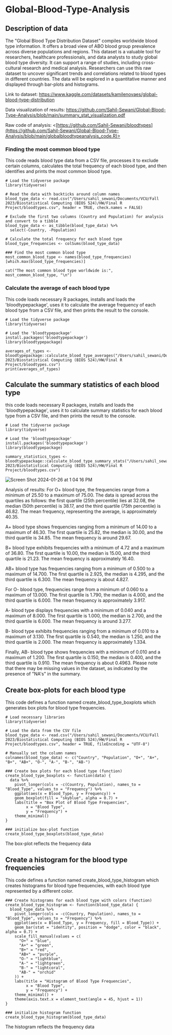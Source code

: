 # Global-Blood-Type-Analysis

## Description of data
The "Global Blood Type Distribution Dataset" compiles worldwide blood type information. It offers a broad view of ABO blood group prevalence across diverse populations and regions. This dataset is a valuable tool for researchers, healthcare professionals, and data analysts to study global blood type diversity. It can support a range of studies, including cross-cultural research and medical analysis. Researchers can use this raw dataset to uncover significant trends and correlations related to blood types in different countries. The data will be explored in a quantitative manner and displayed through bar-plots and histograms. 

Link to dataset: <https://www.kaggle.com/datasets/kamilenovaes/global-blood-type-distribution>

Data visualization of results: <https://github.com/Sahil-Sewani/Global-Blood-Type-Analysis/blob/main/summary_stat_visualization.pdf>

Raw code of analysis: <[https://github.com/Sahil-Sewani/bloodtypes](https://github.com/Sahil-Sewani/Global-Blood-Type-Analysis/blob/main/globalbloodtypeanalysis_code.R)>

### Finding the most common blood type 

This code reads blood type data from a CSV file, processes it to exclude certain columns, calculates the total frequency of each blood type, and then identifies and prints the most common blood type.

```{r}
# Load the tidyverse package
library(tidyverse)

# Read the data with backticks around column names
blood_type_data <- read.csv("/Users/sahil_sewani/Documents/VCU/Fall 2023/Biostatistical Computing (BIOS 524)/HW/Final R Project/bloodtypes.csv", header = TRUE, check.names = FALSE)

# Exclude the first two columns (Country and Population) for analysis and convert to a tibble
blood_type_data <- as_tibble(blood_type_data) %>%
  select(-Country, -Population)

# Calculate the total frequency for each blood type
blood_type_frequencies <- colSums(blood_type_data)

### Find the most common blood type
most_common_blood_type <- names(blood_type_frequencies)[which.max(blood_type_frequencies)]

cat("The most common blood type worldwide is:", most_common_blood_type, "\n")
```

### Calculate the average of each blood type

This code loads necessary R packages, installs and loads the 'bloodtypepackage', uses it to calculate the average frequency of each blood type from a CSV file, and then prints the result to the console.

```{r}
# Load the tidyverse package
library(tidyverse)

# Load the 'bloodtypepackage'
install.packages('bloodtypepackage')
library(bloodtypepackage)

averages_of_types <- bloodtypepackage::calculate_blood_type_averages("/Users/sahil_sewani/Documents/VCU/Fall 2023/Biostatistical Computing (BIOS 524)/HW/Final R Project/bloodtypes.csv")
print(averages_of_types)
```

## Calculate the summary statistics of each blood type

this code loads necessary R packages, installs and loads the 'bloodtypepackage', uses it to calculate summary statistics for each blood type from a CSV file, and then prints the result to the console.

```{r}
# Load the tidyverse package
library(tidyverse)

# Load the 'bloodtypepackage'
install.packages('bloodtypepackage')
library(bloodtypepackage)

summary_statistics_types <- bloodtypepackage::calculate_blood_type_summary_stats("/Users/sahil_sewani/Documents/VCU/Fall 2023/Biostatistical Computing (BIOS 524)/HW/Final R Project/bloodtypes.csv")
```

![Screen Shot 2024-01-26 at 1 04 16 PM](https://github.com/Sahil-Sewani/Global-Blood-Type-Analysis/assets/97994997/37cddaa5-376e-4f92-a249-6e60bc45df8e)


Analysis of results:
For O+ blood type, the frequencies range from a minimum of 25.50 to a maximum of 75.00. The data is spread across the quartiles as follows: the first quartile (25th percentile) lies at 32.08, the median (50th percentile) is 38.17, and the third quartile (75th percentile) is 46.82. The mean frequency, representing the average, is approximately 40.35.

A+ blood type shows frequencies ranging from a minimum of 14.00 to a maximum of 46.30. The first quartile is 25.82, the median is 30.00, and the third quartile is 34.85. The mean frequency is around 29.67.

B+ blood type exhibits frequencies with a minimum of 4.72 and a maximum of 36.80. The first quartile is 10.00, the median is 15.00, and the third quartile is 21.23. The mean frequency is approximately 16.40.

AB+ blood type has frequencies ranging from a minimum of 0.500 to a maximum of 14.700. The first quartile is 2.925, the median is 4.295, and the third quartile is 6.300. The mean frequency is about 4.827.

For O- blood type, frequencies range from a minimum of 0.060 to a maximum of 13.000. The first quartile is 1.790, the median is 4.000, and the third quartile is 6.000. The mean frequency is approximately 3.917.

A- blood type displays frequencies with a minimum of 0.040 and a maximum of 8.000. The first quartile is 1.000, the median is 2.700, and the third quartile is 6.000. The mean frequency is around 3.277.

B- blood type exhibits frequencies ranging from a minimum of 0.010 to a maximum of 3.130. The first quartile is 0.540, the median is 1.250, and the third quartile is 2.000. The mean frequency is approximately 1.334.

Finally, AB- blood type shows frequencies with a minimum of 0.010 and a maximum of 1.200. The first quartile is 0.150, the median is 0.400, and the third quartile is 0.910. The mean frequency is about 0.4963. Please note that there may be missing values in the dataset, as indicated by the presence of "NA's" in the summary.

## Create box-plots for each blood type

This code defines a function named create_blood_type_boxplots which generates box plots for blood type frequencies.

```{r}
# Load necessary libraries
library(tidyverse)

# Load the data from the CSV file
blood_type_data <- read.csv("/Users/sahil_sewani/Documents/VCU/Fall 2023/Biostatistical Computing (BIOS 524)/HW/Final R Project/bloodtypes.csv", header = TRUE, fileEncoding = "UTF-8")

# Manually set the column names
colnames(blood_type_data) <- c("Country", "Population", "O+", "A+", "B+", "AB+", "O-", "A-", "B-", "AB-")

### Create box plots for each blood type (function)
create_blood_type_boxplots <- function(data) {
  data %>%
    pivot_longer(cols = -c(Country, Population), names_to = "Blood_Type", values_to = "Frequency") %>%
    ggplot(aes(x = Blood_Type, y = Frequency)) +
    geom_boxplot(fill = "skyblue", alpha = 0.7) +
    labs(title = "Box Plot of Blood Type Frequencies",
         x = "Blood Type",
         y = "Frequency") +
    theme_minimal()
}

### initialize box-plot function
create_blood_type_boxplots(blood_type_data)
```

The box-plot reflects the frequency data

## Create a histogram for the blood type frequencies

This code defines a function named create_blood_type_histogram which creates histograms for blood type frequencies, with each blood type represented by a different color.

```{r}
### Create histograms for each blood type with colors (function)
create_blood_type_histogram <- function(blood_type_data) {
  blood_type_data %>%
    pivot_longer(cols = -c(Country, Population), names_to = "Blood_Type", values_to = "Frequency") %>%
    ggplot(aes(x = Blood_Type, y = Frequency, fill = Blood_Type)) +
    geom_bar(stat = "identity", position = "dodge", color = "black", alpha = 0.7) +
    scale_fill_manual(values = c(
      "O+" = "blue",
      "A+" = "green",
      "B+" = "red",
      "AB+" = "purple",
      "O-" = "lightblue",
      "A-" = "lightgreen",
      "B-" = "lightcoral",
      "AB-" = "orchid"
    )) +
    labs(title = "Histogram of Blood Type Frequencies",
         x = "Blood Type",
         y = "Frequency") +
    theme_minimal() +
    theme(axis.text.x = element_text(angle = 45, hjust = 1))
}

### initialize histogram function
create_blood_type_histogram(blood_type_data)
```

The histogram reflects the frequency data

